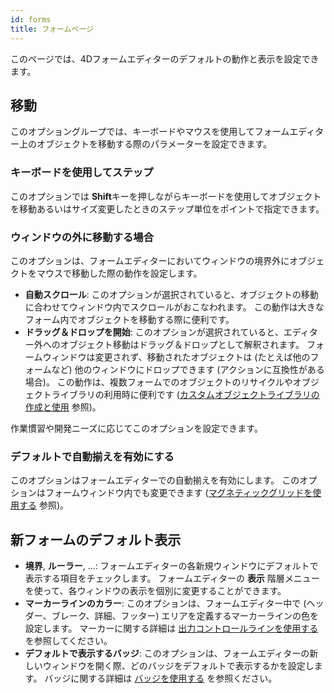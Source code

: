 ```yaml
---
id: forms
title: フォームページ
---
```


 
このページでは、4Dフォームエディターのデフォルトの動作と表示を設定できます。

## 移動

このオプショングループでは、キーボードやマウスを使用してフォームエディター上のオブジェクトを移動する際のパラメーターを設定できます。

### キーボードを使用してステップ

このオプションでは **Shift**キーを押しながらキーボードを使用してオブジェクトを移動あるいはサイズ変更したときのステップ単位をポイントで指定できます。

### ウィンドウの外に移動する場合

このオプションは、フォームエディターにおいてウィンドウの境界外にオブジェクトをマウスで移動した際の動作を設定します。

*   **自動スクロール**: このオプションが選択されていると、オブジェクトの移動に合わせてウィンドウ内でスクロールがおこなわれます。 この動作は大きなフォーム内でオブジェクトを移動する際に便利です。
*   **ドラッグ＆ドロップを開始**: このオプションが選択されていると、エディター外へのオブジェクト移動はドラッグ＆ドロップとして解釈されます。 フォームウィンドウは変更されず、移動されたオブジェクトは (たとえば他のフォームなど) 他のウィンドウにドロップできます (アクションに互換性がある場合)。 この動作は、複数フォームでのオブジェクトのリサイクルやオブジェクトライブラリの利用時に便利です ([カスタムオブジェクトライブラリの作成と使用](FormEditor/objectLibrary.md#カスタムオブジェクトライブラリの作成と使用) 参照)。

作業慣習や開発ニーズに応じてこのオプションを設定できます。

### デフォルトで自動揃えを有効にする

このオプションはフォームエディターでの自動揃えを有効にします。 このオプションはフォームウィンドウ内でも変更できます ([マグネティックグリッドを使用する](FormEditor/formEditor.md#マグネティックグリッドを使用する) 参照)。

## 新フォームのデフォルト表示

- **境界**, **ルーラー**, ...: フォームエディターの各新規ウィンドウにデフォルトで表示する項目をチェックします。 フォームエディターの **表示** 階層メニューを使って、各ウィンドウの表示を個別に変更することができます。
- **マーカーラインのカラー**: このオプションは、フォームエディター中で (ヘッダー、ブレーク、詳細、フッター) エリアを定義するマーカーラインの色を設定します。 マーカーに関する詳細は [出力コントロールラインを使用する](https://doc.4d.com/4Dv19/4D/19/Using-output-control-lines.300-5416762.ja.html) を参照してください。
- **デフォルトで表示するバッジ**: このオプションは、フォームエディターの新しいウィンドウを開く際、どのバッジをデフォルトで表示するかを設定します。 バッジに関する詳細は [バッジを使用する](FormEditor/formEditor.md#バッジを使用する) を参照ください。

